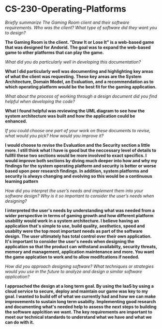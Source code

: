 # CS-230-Operating-Platforms

_Briefly summarize The Gaming Room client and their software requirements. Who was the client? What type of software did they want you to design?_

**The Gaming Room is the client. "Draw It or Lose It" is a web-based game that was designed for Andorid. The goal was to expand the web-based game to other platforms that can play the game.**


_What did you do particularly well in developing this documentation?_

**What I did particularly well was documenting and highlighting key areas of what the client was requesting. These key areas are the System Architecture, Domain Model, an Evaluation, and a recommendation as to which operating platform would be the best fit for the gaming application.** 


_What about the process of working through a design document did you find helpful when developing the code?_

**What I found helpful was reviewing the UML diagram to see how the system architecture was built and how the application could be enhanced.**

_If you could choose one part of your work on these documents to revise, what would you pick? How would you improve it?_

**I would choose to revise the Evaluation and the Security section a little more. I still think what I have is good but the neccessary level of details to fullfil these two sections would be more involved to exact specifics. I would improve both sections by diving much deeper into how and why my findings for the system operating platform and security is better or worse based upon peer research findings. In addition, system platforms and security is always changing and evolving so this would be a continuous learning pattern**


_How did you interpret the user’s needs and implement them into your software design? Why is it so important to consider the user’s needs when designing?_

**I interpreted the user's needs by understanding what was needed from a wider perspective in terms of gaming growth and how different platform usability would work in a system architecture. I believe having an application that's simple to use, build quality, aesthetics, speed and usabilty were the top most important needs as part of the software design. The user ultimately has total control over their own application. It's important to consider the user's needs when designing the application so that the product can withstand availabilty, security threats, memory and management, application maintenance and more. You want the game applcation to work and to allow modifcations if needed.**


_How did you approach designing software? What techniques or strategies would you use in the future to analyze and design a similar software application?_

**I approached the design at a long term goal. By using the IaaS by using a cloud service to secure, deploy and maintain our game was key to my goal. I wanted to build off of what we currently had and how we can make improvements to sustain long term usabilty. Implementing good research and documenting what's needed help to assess the next steps to building the software applcition we want. The key requirements are important to meet our technical standards to understand what we have and what we can do with it.**




